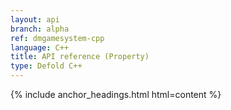 ```yaml
---
layout: api
branch: alpha
ref: dmgamesystem-cpp
language: C++
title: API reference (Property)
type: Defold C++
---
```

{% include anchor_headings.html html=content %}